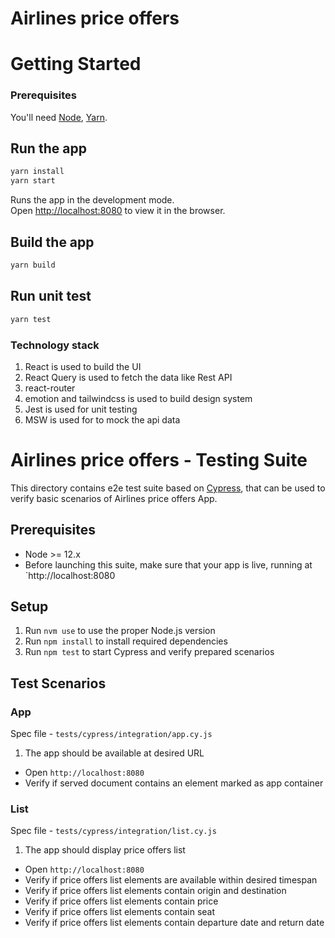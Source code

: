 # Airlines price offers

# Getting Started

### Prerequisites

You'll need [Node](https://nodejs.org/en/), [Yarn](https://yarnpkg.com/en/).

## Run the app

```sh
yarn install
yarn start
```

Runs the app in the development mode.<br />
Open [http://localhost:8080](http://localhost:8080) to view it in the browser.

## Build the app

```sh
yarn build
```

## Run unit test

```sh
yarn test
```

### Technology stack

  1. React is used to build the UI
  2. React Query is used to fetch the data like Rest API
  3. react-router
  4. emotion and tailwindcss is used to build design system
  5. Jest is used for unit testing
  6. MSW is used for to mock the api data
  
  
# Airlines price offers - Testing Suite

This directory contains e2e test suite based on [Cypress](https://www.cypress.io/), that can be used to verify basic scenarios of Airlines price offers App.

## Prerequisites

- Node >= 12.x
- Before launching this suite, make sure that your app is live, running at `http://localhost:8080

## Setup

1. Run `nvm use` to use the proper Node.js version
2. Run `npm install` to install required dependencies
3. Run `npm test` to start Cypress and verify prepared scenarios

## Test Scenarios

### App

Spec file - `tests/cypress/integration/app.cy.js`

1. The app should be available at desired URL

- Open `http://localhost:8080`
- Verify if served document contains an element marked as app container

### List

Spec file - `tests/cypress/integration/list.cy.js`

1. The app should display price offers list

- Open `http://localhost:8080`
- Verify if price offers list elements are available within desired timespan
- Verify if price offers list elements contain origin and destination
- Verify if price offers list elements contain price
- Verify if price offers list elements contain seat
- Verify if price offers list elements contain departure date and return date
